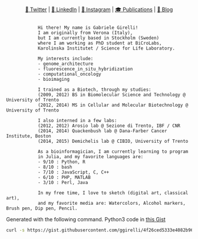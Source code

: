 <p align="center">
  <!-- replace emojis+text with svgs --> 
  <a style="border-radius: 50%;" href="https://twitter.com/GirelliGabriele" target="_blank" title="GirelliGabriele">🐥 Twitter</a> |
  <a style="border-radius: 50%;" href="https://www.linkedin.com/in/ggirelli" target="_blank" title="ggirelli">👔 LinkedIn</a> |
  <a style="border-radius: 50%;" href="https://www.instagram.com/ggirelli" target="_blank" title="ggirelli">🎨 Instagram</a> |
  <a style="border-radius: 50%;" href="https://scholar.google.se/citations?user=doYZ7JgAAAAJ" target="_blank" title="Google Scholar">🎓 Publications</a> |
  <a style="border-radius: 50%;" href="https://ggirelli.info/blog/" target="_blank" title="Filopoe">🚀 Blog</a>
</p>

```

            Hi there! My name is Gabriele Girelli!
            I am originally from Verona (Italy),
            but I am currently based in Stockholm (Sweden)
            where I am working as PhD student at BiCroLabs,
            Karolinska Institutet / Science for Life Laboratory.

            My interests include:
            - genome_architecture
            - fluorescence_in_situ_hybridization
            - computational_oncology
            - bioimaging

            I trained as a Biotech, through my studies:
            (2009, 2012) BS in Biomolecular Science and Technology @ University of Trento
            (2012, 2014) MS in Cellular and Molecular Biotechnology @ University of Trento

            I also interned in a few labs:
            (2012, 2012) Arosio lab @ Sezione di Trento, IBF / CNR
            (2014, 2014) Quackenbush lab @ Dana-Farber Cancer Institute, Boston
            (2014, 2015) Demichelis lab @ CIBIO, University of Trento

            As a bioinformagician, I am currently learning to program
            in Julia, and my favorite languages are:
            - 9/10 : Python, R
            - 8/10 : bash
            - 7/10 : JavaScript, C, C++
            - 6/10 : PHP, MATLAB
            - 3/10 : Perl, Java

            In my free time, I love to sketch (digital art, classical art),
            and my favorite media are: Watercolors, Alcohol markers, Brush pen, Dip pen, Pencil.

```
Generated with the following command. Python3 code in [this Gist](https://gist.githubusercontent.com/ggirelli/4f26ced5333e4082b969b56923426125/raw/97956203674004fc05083ca3d830c4ec95b47cc0/short_cv.py)
```bash
curl -s https://gist.githubusercontent.com/ggirelli/4f26ced5333e4082b969b56923426125/raw/97956203674004fc05083ca3d830c4ec95b47cc0/short_cv.py | python3
```
